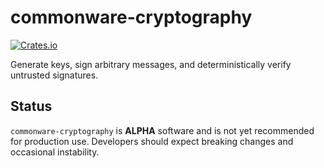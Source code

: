 # commonware-cryptography

[![Crates.io](https://img.shields.io/crates/v/commonware-cryptography.svg)](https://crates.io/crates/commonware-cryptography)

Generate keys, sign arbitrary messages, and deterministically verify untrusted signatures.

## Status 

`commonware-cryptography` is **ALPHA** software and is not yet recommended for production use. Developers should expect breaking changes and occasional instability.
